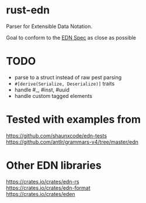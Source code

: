 # rust-edn
Parser for Extensible Data Notation.

Goal to conform to the [EDN Spec](https://github.com/edn-format/edn) as close as possible

# TODO
- parse to a struct instead of raw pest parsing
- `#[derive(Serialize, Deserialize)]` traits
- handle #_, #inst, #uuid
- handle custom tagged elements

# Tested with examples from
https://github.com/shaunxcode/edn-tests  
https://github.com/antlr/grammars-v4/tree/master/edn  

# Other EDN libraries
https://crates.io/crates/edn-rs  
https://crates.io/crates/edn-format  
https://crates.io/crates/eden
